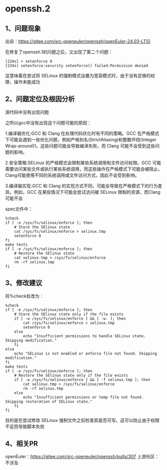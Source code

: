 # openssh.2 #

## 1、问题现象 ##
出自：https://gitee.com/src-openeuler/openssh(openEuler-24.03-LTS)

在修复了openssh.1的问题之后，又出现了第二个问题：
```
[234s] + setenforce 0
[234s] setenforce:security setenforce() failed:Permission denied
```
这意味着在尝试将 SELinux 的强制模式设置为宽容模式时，由于没有足够的权限，操作未能成功

## 2、问题定位及根因分析 ##

源代码中没有出现问题

之所以gcc中没有出现这个问题可能的原因：

1.编译器优化:GCC 和 Clang 在处理代码优化时有不同的策略。GCC 在严格模式下可能会遇到一些优化问题，例如严格别名(StrictAliasing)和整数环绕(Integer Wrap-around)1。这些问题可能会导致编译失败，而 Clang 可能不会受到这些问题的影响。

2.安全策略:SELinux 的严格模式会限制某些系统调用和文件访问权限。GCC 可能需要访问某些文件或执行某些系统调用，而这些操作在严格模式下可能会被阻止。Clang可能使用不同的系统调用或文件访问方式，因此不会受到影响。

3.编译器实现:GCC 和 Clang 的实现方式不同，可能会导致在严格模式下的行为差异。例如，GCC 在某些情况下可能会尝试访问被 SELinux 限制的资源，而Clang 可能不会

spec文件中：
```
%check
if [ -e /sys/fs/selinux/enforce ]; then 
    # Store the SElinux state
    cat /sys/fs/selinux/enforce > selinux.tmp
    setenforce 0
fi
make tests
if [ -e /sys/fs/selinux/enforce ]; then
    # Restore the SElinux state
    cat selinux.tmp > /sys/fs/selinux/enforce
    rm -rf selinux.tmp
fi
```
## 3、修改建议 ##
将%check处改为：
```
%check
if [ -e /sys/fs/selinux/enforce ]; then 
    # Store the SElinux state only if the file exists
    if [ -w /sys/fs/selinux/enforce ] && [ -w. ]; then
        cat /sys/fs/selinux/enforce > selinux.tmp
        setenforce 0
    else
        echo "Insufficient permissions to handle SELinux state. Skipping modification."
    fi
else
    echo "SELinux is not enabled or enforce file not found. Skipping modification."
fi
make tests
if [ -e /sys/fs/selinux/enforce ]; then
    # Restore the SElinux state only if the file exists
    if [ -w /sys/fs/selinux/enforce ] && [ -f selinux.tmp ]; then
        cat selinux.tmp > /sys/fs/selinux/enforce
        rm -rf selinux.tmp
    else
        echo "Insufficient permissions or temp file not found. Skipping restoration of SELinux state."
    fi
fi
```
目的是在尝试修改 SELinux 强制文件之前检查其是否可写。这可以防止由于权限不足而导致脚本失败
## 4、相关PR ##
openEuler：https://gitee.com/src-openeuler/openssh/pulls/307
上游社区：不涉及